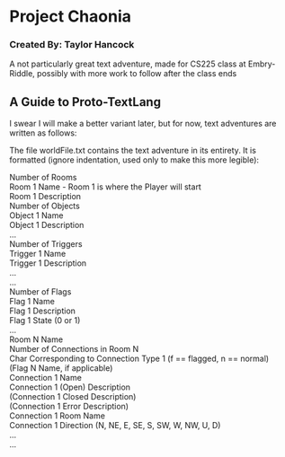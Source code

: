 # Project Chaonia
### Created By: Taylor Hancock

A not particularly great text adventure, made for CS225 class at Embry-Riddle, possibly with more work to follow after the class ends


## A Guide to Proto-TextLang

I swear I will make a better variant later, but for now, text adventures are written as follows:

The file worldFile.txt contains the text adventure in its entirety. It is formatted (ignore indentation, used only to make this more legible):

Number of Rooms \
    Room 1 Name - Room 1 is where the Player will start \
    Room 1 Description \
    Number of Objects \
        Object 1 Name \
        Object 1 Description \
    ... \
    Number of Triggers \
        Trigger 1 Name \
        Trigger 1 Description \
    ...\
... \
Number of Flags \
    Flag 1 Name \
    Flag 1 Description \
    Flag 1 State (0 or 1)\
... \
Room N Name \
    Number of Connections in Room N \
        Char Corresponding to Connection Type 1 (f == flagged, n == normal) \
        (Flag N Name, if applicable) \
        Connection 1 Name \
        Connection 1 (Open) Description \
        (Connection 1 Closed Description) \
        (Connection 1 Error Description) \
        Connection 1 Room Name \
        Connection 1 Direction (N, NE, E, SE, S, SW, W, NW, U, D) \
    ... \
...